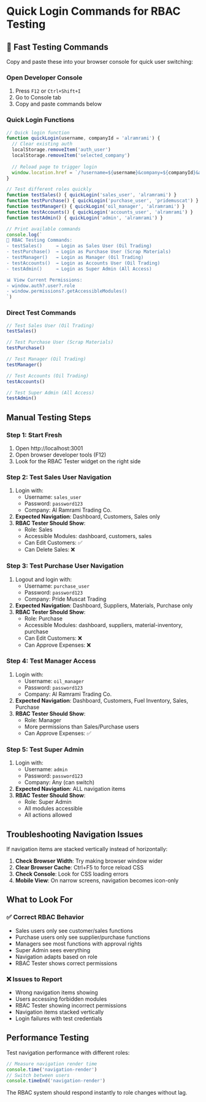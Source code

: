 # Quick Login Commands for RBAC Testing

## 🚀 Fast Testing Commands

Copy and paste these into your browser console for quick user switching:

### Open Developer Console
1. Press `F12` or `Ctrl+Shift+I`
2. Go to Console tab
3. Copy and paste commands below

### Quick Login Functions

```javascript
// Quick login function
function quickLogin(username, companyId = 'alramrami') {
  // Clear existing auth
  localStorage.removeItem('auth_user')
  localStorage.removeItem('selected_company')
  
  // Reload page to trigger login
  window.location.href = `/?username=${username}&company=${companyId}&auto=true`
}

// Test different roles quickly
function testSales() { quickLogin('sales_user', 'alramrami') }
function testPurchase() { quickLogin('purchase_user', 'pridemuscat') }
function testManager() { quickLogin('oil_manager', 'alramrami') }
function testAccounts() { quickLogin('accounts_user', 'alramrami') }
function testAdmin() { quickLogin('admin', 'alramrami') }

// Print available commands
console.log(`
🧪 RBAC Testing Commands:
- testSales()     → Login as Sales User (Oil Trading)
- testPurchase()  → Login as Purchase User (Scrap Materials)  
- testManager()   → Login as Manager (Oil Trading)
- testAccounts()  → Login as Accounts User (Oil Trading)
- testAdmin()     → Login as Super Admin (All Access)

📊 View Current Permissions:
- window.auth?.user?.role
- window.permissions?.getAccessibleModules()
`)
```

### Direct Test Commands

```javascript
// Test Sales User (Oil Trading)
testSales()

// Test Purchase User (Scrap Materials)
testPurchase()

// Test Manager (Oil Trading)
testManager()

// Test Accounts (Oil Trading)
testAccounts()

// Test Super Admin (All Access)
testAdmin()
```

## Manual Testing Steps

### Step 1: Start Fresh
1. Open http://localhost:3001
2. Open browser developer tools (F12)
3. Look for the RBAC Tester widget on the right side

### Step 2: Test Sales User Navigation
1. Login with:
   - Username: `sales_user`
   - Password: `password123`
   - Company: Al Ramrami Trading Co.
2. **Expected Navigation**: Dashboard, Customers, Sales only
3. **RBAC Tester Should Show**: 
   - Role: Sales
   - Accessible Modules: dashboard, customers, sales
   - Can Edit Customers: ✅
   - Can Delete Sales: ❌

### Step 3: Test Purchase User Navigation  
1. Logout and login with:
   - Username: `purchase_user` 
   - Password: `password123`
   - Company: Pride Muscat Trading
2. **Expected Navigation**: Dashboard, Suppliers, Materials, Purchase only
3. **RBAC Tester Should Show**:
   - Role: Purchase
   - Accessible Modules: dashboard, suppliers, material-inventory, purchase
   - Can Edit Customers: ❌
   - Can Approve Expenses: ❌

### Step 4: Test Manager Access
1. Login with:
   - Username: `oil_manager`
   - Password: `password123`  
   - Company: Al Ramrami Trading Co.
2. **Expected Navigation**: Dashboard, Customers, Fuel Inventory, Sales, Purchase
3. **RBAC Tester Should Show**:
   - Role: Manager  
   - More permissions than Sales/Purchase users
   - Can Approve Expenses: ✅

### Step 5: Test Super Admin
1. Login with:
   - Username: `admin`
   - Password: `password123`
   - Company: Any (can switch)
2. **Expected Navigation**: ALL navigation items
3. **RBAC Tester Should Show**:
   - Role: Super Admin
   - All modules accessible
   - All actions allowed

## Troubleshooting Navigation Issues

If navigation items are stacked vertically instead of horizontally:

1. **Check Browser Width**: Try making browser window wider
2. **Clear Browser Cache**: Ctrl+F5 to force reload CSS
3. **Check Console**: Look for CSS loading errors
4. **Mobile View**: On narrow screens, navigation becomes icon-only

## What to Look For

### ✅ Correct RBAC Behavior
- Sales users only see customer/sales functions
- Purchase users only see supplier/purchase functions  
- Managers see most functions with approval rights
- Super Admin sees everything
- Navigation adapts based on role
- RBAC Tester shows correct permissions

### ❌ Issues to Report
- Wrong navigation items showing
- Users accessing forbidden modules
- RBAC Tester showing incorrect permissions
- Navigation items stacked vertically
- Login failures with test credentials

## Performance Testing

Test navigation performance with different roles:
```javascript
// Measure navigation render time
console.time('navigation-render')
// Switch between users
console.timeEnd('navigation-render')
```

The RBAC system should respond instantly to role changes without lag.
